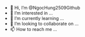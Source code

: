 - 👋 Hi, I’m @NgocHung2509Github
- 👀 I’m interested in ...
- 🌱 I’m currently learning ...
- 💞️ I’m looking to collaborate on ...
- 📫 How to reach me ...

<!---
NgocHung2509Github/NgocHung2509Github is a ✨ special ✨ repository because its `README.md` (this file) appears on your GitHub profile.
You can click the Preview link to take a look at your changes.
--->
